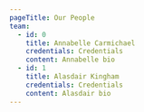 ```yaml
---
pageTitle: Our People
team:
  - id: 0
    title: Annabelle Carmichael
    credentials: Credentials
    content: Annabelle bio
  - id: 1
    title: Alasdair Kingham
    credentials: Credentials
    content: Alasdair bio
---
```

